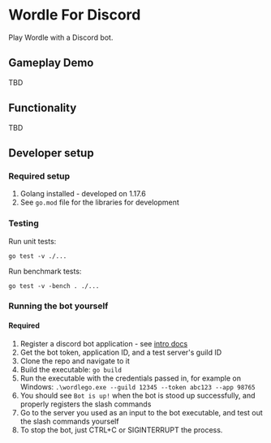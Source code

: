Wordle For Discord
==================

Play Wordle with a Discord bot.

## Gameplay Demo
TBD

## Functionality
TBD

## Developer setup

### Required setup
1. Golang installed - developed on 1.17.6
1. See `go.mod` file for the libraries for development

### Testing
Run unit tests:
```
go test -v ./...
```

Run benchmark tests:
```
go test -v -bench . ./...
```

### Running the bot yourself

#### Required
1. Register a discord bot application - see [intro docs](https://discord.com/developers/docs/intro)
1. Get the bot token, application ID, and a test server's guild ID
1. Clone the repo and navigate to it
1. Build the executable: `go build`
1. Run the executable with the credentials passed in, for example on Windows: `.\wordlego.exe --guild 12345 --token abc123 --app 98765`
1. You should see `Bot is up!` when the bot is stood up successfully, and properly registers the slash commands
1. Go to the server you used as an input to the bot executable, and test out the slash commands yourself
1. To stop the bot, just CTRL+C or SIGINTERRUPT the process.
